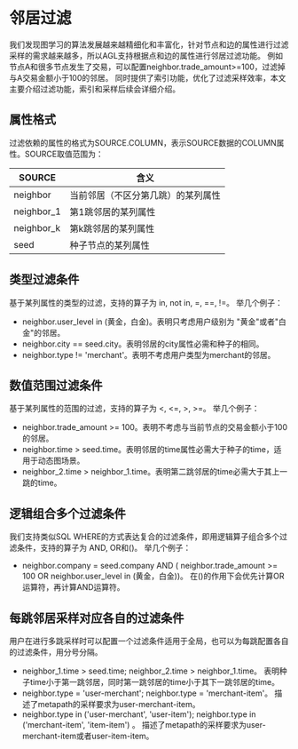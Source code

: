 # 邻居过滤
我们发现图学习的算法发展越来越精细化和丰富化，针对节点和边的属性进行过滤采样的需求越来越多，所以AGL支持根据点和边的属性进行邻居过滤功能。
例如节点A和很多节点发生了交易，可以配置neighbor.trade_amount>=100，过滤掉与A交易金额小于100的邻居。
同时提供了索引功能，优化了过滤采样效率，本文主要介绍过滤功能，索引和采样后续会详细介绍。

## 属性格式
过滤依赖的属性的格式为SOURCE.COLUMN，表示SOURCE数据的COLUMN属性。SOURCE取值范围为：

|   SOURCE    |                含义          |
| ----------- | --------------------------- |
|   neighbor  | 当前邻居（不区分第几跳）的某列属性 |
|  neighbor_1 |       第1跳邻居的某列属性       |
|  neighbor_k |       第k跳邻居的某列属性       |
|    seed     |       种子节点的某列属性        |

## 类型过滤条件
基于某列属性的类型的过滤，支持的算子为 in, not in, =, ==, !=。
举几个例子：
  * neighbor.user_level in (黄金，白金)。表明只考虑用户级别为 "黄金"或者"白金"的邻居。
  * neighbor.city == seed.city。表明邻居的city属性必需和种子的相同。
  * neighbor.type != 'merchant'。表明不考虑用户类型为merchant的邻居。 

## 数值范围过滤条件
基于某列属性的范围的过滤，支持的算子为 <, <=, >, >=。
举几个例子：
  * neighbor.trade_amount >= 100。表明不考虑与当前节点的交易金额小于100的邻居。
  * neighbor.time > seed.time。表明邻居的time属性必需大于种子的time，适用于动态图场景。
  * neighbor_2.time > neighbor_1.time。表明第二跳邻居的time必需大于其上一跳的time。

## 逻辑组合多个过滤条件
我们支持类似SQL WHERE的方式表达复合的过滤条件，即用逻辑算子组合多个过滤条件，支持的算子为 AND, OR和()。
举几个例子：
  * neighbor.company = seed.company AND ( neighbor.trade_amount >= 100 OR neighbor.user_level in (黄金，白金))。
  在()的作用下会优先计算OR运算符，再计算AND运算符。
  
## 每跳邻居采样对应各自的过滤条件
用户在进行多跳采样时可以配置一个过滤条件适用于全局，也可以为每跳配置各自的过滤条件，用分号分隔。
  * neighbor_1.time > seed.time; neighbor_2.time > neighbor_1.time。
  表明种子time小于第一跳邻居，同时第一跳邻居的time小于其下一跳邻居的time。
  * neighbor.type = 'user-merchant'; neighbor.type = 'merchant-item'。
  描述了metapath的采样要求为user-merchant-item。
  * neighbor.type in ('user-merchant', 'user-item'); neighbor.type in ('merchant-item', 'item-item') 。
  描述了metapath的采样要求为user-merchant-item或者user-item-item。